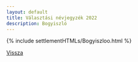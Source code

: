 ```yaml
---
layout: default
title: Választási névjegyzék 2022
description: Bogyiszló
---
```


{% include settlementHTMLs/Bogyiszloo.html %}

[Vissza](../)